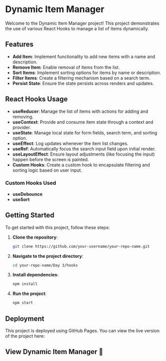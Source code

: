# Dynamic Item Manager

Welcome to the Dynamic Item Manager project! This project demonstrates the use of various React Hooks to manage a list of items dynamically.

## Features

- **Add Item**: Implement functionality to add new items with a name and description.
- **Remove Item**: Enable removal of items from the list.
- **Sort Items**: Implement sorting options for items by name or description.
- **Filter Items**: Create a filtering mechanism based on a search term.
- **Persist State**: Ensure the state persists across renders and updates.

## React Hooks Usage

- **useReducer**: Manage the list of items with actions for adding and removing.
- **useContext**: Provide and consume item state through a context and provider.
- **useState**: Manage local state for form fields, search term, and sorting option.
- **useEffect**: Log updates whenever the item list changes.
- **useRef**: Automatically focus the search input field upon initial render.
- **useLayoutEffect**: Ensure layout adjustments (like focusing the input) happen before the screen is painted.
- **Custom Hooks**: Create a custom hook to encapsulate filtering and sorting logic based on user input.

### Custom Hooks Used

- **useDebounce**
- **useSort**

## Getting Started

To get started with this project, follow these steps:

1. **Clone the repository**:
    ```bash
    git clone https://github.com/your-username/your-repo-name.git
    ```
2. **Navigate to the project directory**:
    ```bash
    cd your-repo-name/Day 3/hooks
    ```
3. **Install dependencies**:
    ```bash
    npm install
    ```
4. **Run the project**:
    ```bash
    npm start
    ```

## Deployment

This project is deployed using GitHub Pages. You can view the live version of the project here:

## **View Dynamic Item Manager** 🚀

# 
